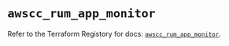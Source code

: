 # `awscc_rum_app_monitor`

Refer to the Terraform Registory for docs: [`awscc_rum_app_monitor`](https://registry.terraform.io/providers/hashicorp/awscc/0.70.0/docs/resources/rum_app_monitor).

